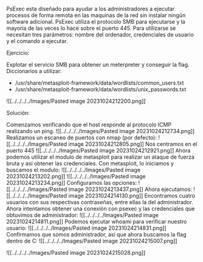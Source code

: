 PsExec esta diseñado para ayudar a los administradores a ejecutar procesos de forma remota en las maquinas de la red sin instalar ningún software adicional.
PsExec utiliza el protocolo SMB para ejecutarse y la mayoría de las veces lo hace sobre el puerto 445. Para utilizarse se necesitan tres parámetros: nombre del ordenador, credenciales de usuario y el comando a ejecutar.


Ejercicio:

Explotar el servicio SMB para obtener un meterpreter y conseguir la flag.
Diccionarios a utilizar:
- /usr/share/metasploit-framework/data/wordlists/common_users.txt
- /usr/share/metasploit-framework/data/wordlists/unix_passwords.txt

![[../../../../Images/Pasted image 20231024212200.png]]

Solución:

Comenzamos verificando que el host responde al protocolo ICMP realizando un ping.
![[../../../../Images/Pasted image 20231024212734.png]]
Realizamos un escaneo de puertos con nmap (por defecto):
![[../../../../Images/Pasted image 20231024212805.png]]
Nos centramos en el puerto 445
![[../../../../Images/Pasted image 20231024212921.png]]
Ahora podemos utilizar el modulo de metasploit para realizar un ataque de fuerza bruta y así obtener las credenciales.
Con metasploit, lo iniciamos y buscamos el modulo:
![[../../../../Images/Pasted image 20231024213202.png]]
![[../../../../Images/Pasted image 20231024213234.png]]
Configuramos las opciones:
![[../../../../Images/Pasted image 20231024213437.png]]
Ahora ejecutamos:
![[../../../../Images/Pasted image 20231024214130.png]]
Encontramos cuatro usuarios con sus respectivas contraseñas, entre ellas la del administrador.
Ahora intentamos obtener una conexión con psexec y las credenciales que obtuvimos de administrador:
![[../../../../Images/Pasted image 20231024214811.png]]
Podemos ejecutar whoami para verificar nuestro usuario:
![[../../../../Images/Pasted image 20231024214831.png]]
Confirmamos que somos administrador, así que ahora buscamos la flag dentro de C:
![[../../../../Images/Pasted image 20231024215007.png]]


![[../../../../Images/Pasted image 20231024215028.png]]

